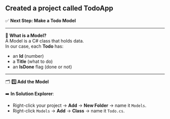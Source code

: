 ﻿## Created a project called  TodoApp

✅ **Next Step: Make a Todo Model**

---

📌 **What is a Model?**  
A Model is a C# class that holds data.  
In our case, each **Todo** has:
- an **Id** (number)
- a **Title** (what to do)
- an **IsDone** flag (done or not)

---

🗂️ **1️⃣ Add the Model**

➡️ **In Solution Explorer**:  
- Right-click your project → **Add** → **New Folder** → name it `Models`.  
- Right-click `Models` → **Add** → **Class** → name it `Todo.cs`.
